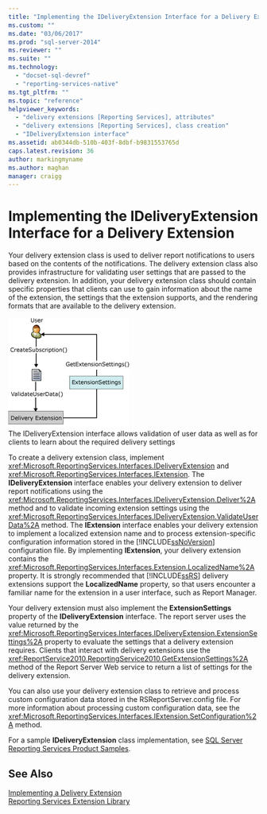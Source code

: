 ```yaml
---
title: "Implementing the IDeliveryExtension Interface for a Delivery Extension | Microsoft Docs"
ms.custom: ""
ms.date: "03/06/2017"
ms.prod: "sql-server-2014"
ms.reviewer: ""
ms.suite: ""
ms.technology: 
  - "docset-sql-devref"
  - "reporting-services-native"
ms.tgt_pltfrm: ""
ms.topic: "reference"
helpviewer_keywords: 
  - "delivery extensions [Reporting Services], attributes"
  - "delivery extensions [Reporting Services], class creation"
  - "IDeliveryExtension interface"
ms.assetid: ab0344db-510b-403f-8dbf-b9831553765d
caps.latest.revision: 36
author: markingmyname
ms.author: maghan
manager: craigg
---
```

# Implementing the IDeliveryExtension Interface for a Delivery Extension
  Your delivery extension class is used to deliver report notifications to users based on the contents of the notifications. The delivery extension class also provides infrastructure for validating user settings that are passed to the delivery extension. In addition, your delivery extension class should contain specific properties that clients can use to gain information about the name of the extension, the settings that the extension supports, and the rendering formats that are available to the delivery extension.  
  
 ![IDeliveryExtension interface process](../../media/bk-ext-02.gif "IDeliveryExtension interface process")  
The IDeliveryExtension interface allows validation of user data as well as for clients to learn about the required delivery settings  
  
 To create a delivery extension class, implement <xref:Microsoft.ReportingServices.Interfaces.IDeliveryExtension> and <xref:Microsoft.ReportingServices.Interfaces.IExtension>. The **IDeliveryExtension** interface enables your delivery extension to deliver report notifications using the <xref:Microsoft.ReportingServices.Interfaces.IDeliveryExtension.Deliver%2A> method and to validate incoming extension settings using the <xref:Microsoft.ReportingServices.Interfaces.IDeliveryExtension.ValidateUserData%2A> method. The **IExtension** interface enables your delivery extension to implement a localized extension name and to process extension-specific configuration information stored in the [!INCLUDE[ssNoVersion](../../../includes/ssnoversion-md.md)] configuration file. By implementing **IExtension**, your delivery extension contains the <xref:Microsoft.ReportingServices.Interfaces.Extension.LocalizedName%2A> property. It is strongly recommended that [!INCLUDE[ssRS](../../../includes/ssrs-md.md)] delivery extensions support the **LocalizedName** property, so that users encounter a familiar name for the extension in a user interface, such as Report Manager.  
  
 Your delivery extension must also implement the **ExtensionSettings** property of the **IDeliveryExtension** interface. The report server uses the value returned by the <xref:Microsoft.ReportingServices.Interfaces.IDeliveryExtension.ExtensionSettings%2A> property to evaluate the settings that a delivery extension requires. Clients that interact with delivery extensions use the <xref:ReportService2010.ReportingService2010.GetExtensionSettings%2A> method of the Report Server Web service to return a list of settings for the delivery extension.  
  
 You can also use your delivery extension class to retrieve and process custom configuration data stored in the RSReportServer.config file. For more information about processing custom configuration data, see the <xref:Microsoft.ReportingServices.Interfaces.IExtension.SetConfiguration%2A> method.  
  
 For a sample **IDeliveryExtension** class implementation, see [SQL Server Reporting Services Product Samples](http://go.microsoft.com/fwlink/?LinkId=177889).  
  
## See Also  
 [Implementing a Delivery Extension](../delivery-extension/implementing-a-delivery-extension.md)   
 [Reporting Services Extension Library](../reporting-services-extension-library.md)  
  
  
